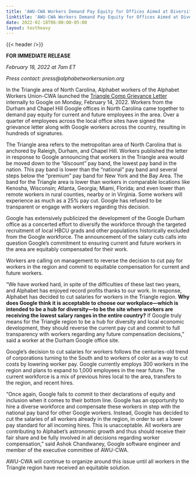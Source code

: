 ```yaml
---
title: 'AWU-CWA Workers Demand Pay Equity for Offices Aimed at Diversity Recruitment as Google Cuts Worker Pay'
linktitle: 'AWU-CWA Workers Demand Pay Equity for Offices Aimed at Diversity Recruitment as Google Cuts Worker Pay'
date: 2022-02-18T06:00:00-05:00
layout: textheavy
---
```


{{< header />}}

**FOR IMMEDIATE RELEASE**

_February 18, 2022 at 7am ET_

_Press contact: press@alphabetworkersunion.org_

In the Triangle area of North Carolina, Alphabet workers of the Alphabet Workers Union-CWA launched the [Triangle Comp Grievance Letter](https://airtable.com/shrWrnlxqumeJhF1g)
internally to Google on Monday, February 14, 2022. Workers from the Durham and Chapel Hill Google offices in North Carolina came together to demand pay equity for current and
future employees in the area. Over a quarter of employees across the local office sites have signed the grievance letter along with Google workers across the country,
resulting in hundreds of signatures. 

The Triangle area refers to the metropolitan area of North Carolina that is anchored by Raleigh, Durham, and Chapel Hill. Workers published the letter in response to
Google announcing that workers in the Triangle area would be moved down to the “discount” pay band, the lowest pay band in the nation. This pay band is lower than the
“national” pay band and several steps below the “premium” pay band for New York and the Bay Area. The band for the Triangle area is lower than workers in comparable locations
like Kenosha, Wisconsin;  Atlanta, Georgia; Miami, Florida; and even lower than remote workers in rural counties, nearby or in Virginia. Some workers will experience as much
as a 25% pay cut. Google has refused to be transparent or engage with workers regarding this decision. 

Google has extensively publicized the development of the Google Durham office as a concerted effort to diversify the workforce through the targeted recruitment of local HBCU
grads and other populations historically excluded from the Google workforce. The announcement of the salary cuts calls into question Google’s commitment to ensuring current
and future workers in the area are equitably compensated for their work. 

Workers are calling on management to reverse the decision to cut pay for workers in the region and commit to equitable compensation for current and future workers. 

“We have worked hard, in spite of the difficulties of these last two years, and Alphabet has enjoyed record profits thanks to our work. In response, Alphabet
has decided to cut salaries for workers in the Triangle region. **Why does Google think it is acceptable to choose our workplace—which is intended to be a
hub for diversity—to be the site where workers are receiving the lowest salary ranges in the entire country?** If Google truly means for the Triangle region to be
a hub for diversity and local economic development, they should reverse the current pay cut and commit to full transparency with workers regarding any future compensation
decisions,” said a worker at the Durham Google office site.

Google’s decision to cut salaries for workers follows the centuries-old trend of corporations turning to the South and to workers of color as a way to cut costs by lowering
worker pay. Google currently employs 300 workers in the region and plans to expand to 1,000 employees in the near future. The current workforce is a mix of previous hires
local to the area, transfers to the region, and recent hires. 

“Once again, Google fails to commit to their declarations of equity and inclusion when it comes to their bottom line. Google has an opportunity to hire a diverse workforce
and compensate these workers in step with the national pay band for other Google workers. Instead, Google has decided to cut the salaries of all workers already in the region,
in order to set a lower pay standard for all incoming hires. This is unacceptable. All workers are contributing to Alphabet’s astronomic growth and thus should receive their
fair share and be fully involved in all decisions regarding worker compensation,” said Ashok Chandwaney, Google software engineer and member of the executive committee of
AWU-CWA. 

AWU-CWA will continue to organize around this issue until all workers in the Triangle region have received an equitable solution.
